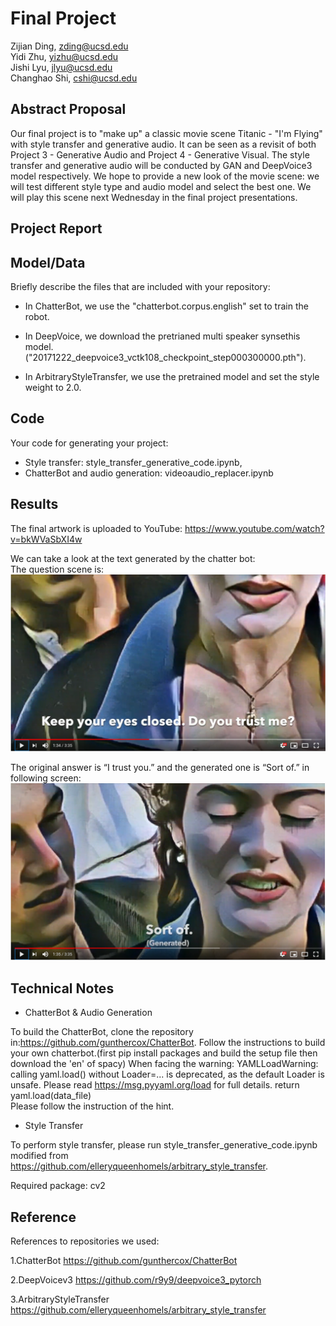 # Final Project

Zijian Ding, zding@ucsd.edu  
Yidi Zhu, yizhu@ucsd.edu  
Jishi Lyu, jlyu@ucsd.edu  
Changhao Shi, cshi@ucsd.edu

## Abstract Proposal

Our final project is to "make up" a classic movie scene Titanic - "I'm Flying" with style transfer and generative audio. It can be seen as a revisit of both Project 3 - Generative Audio and Project 4 - Generative Visual. The style transfer and generative audio will be conducted by GAN and DeepVoice3 model respectively. We hope to provide a new look of the movie scene: we will test different style type and audio model and select the best one. We will play this scene next Wednesday in the final project presentations.

## Project Report



## Model/Data

Briefly describe the files that are included with your repository:

- In ChatterBot, we use the "chatterbot.corpus.english" set to train the robot. 

- In DeepVoice, we download the pretrianed multi speaker synsethis model.
("20171222_deepvoice3_vctk108_checkpoint_step000300000.pth").

- In ArbitraryStyleTransfer, we use the pretrained model and set the style weight to 2.0.

## Code

Your code for generating your project:
- Style transfer: style_transfer_generative_code.ipynb, 
- ChatterBot and audio generation: videoaudio_replacer.ipynb

## Results

The final artwork is uploaded to YouTube: 
https://www.youtube.com/watch?v=bkWVaSbXI4w

We can take a look at the text generated by the chatter bot:  
The question scene is:  
![question](https://github.com/ucsd-ml-arts/ml-art-final2-iamflying/blob/master/some_example/Doyoutrustme.png)

The original answer is “I trust you.” and the generated one is “Sort of.”  in following screen:  
![generated answer](https://github.com/ucsd-ml-arts/ml-art-final2-iamflying/blob/master/some_example/Sortof.png)

## Technical Notes

- ChatterBot & Audio Generation

To build the ChatterBot, clone the repository in:https://github.com/gunthercox/ChatterBot. Follow the instructions to build your own chatterbot.(first pip install packages and build the setup file then download the 'en' of spacy)
When facing the warning: YAMLLoadWarning: calling yaml.load() without Loader=... is deprecated, as the default Loader is unsafe. Please read https://msg.pyyaml.org/load for full details.
  return yaml.load(data_file)   
Please follow the instruction of the hint.

- Style Transfer

To perform style transfer, please run style_transfer_generative_code.ipynb modified from https://github.com/elleryqueenhomels/arbitrary_style_transfer.
 
Required package: cv2

## Reference

References to repositories we used:

1.ChatterBot https://github.com/gunthercox/ChatterBot  

2.DeepVoicev3 https://github.com/r9y9/deepvoice3_pytorch

3.ArbitraryStyleTransfer https://github.com/elleryqueenhomels/arbitrary_style_transfer
